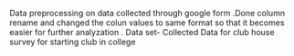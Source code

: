 Data preprocessing on data collected through google form .Done column rename and changed the colun values to same format so that it becomes easier for further analyzation .
Data set- Collected Data for club house survey for starting club in  college
